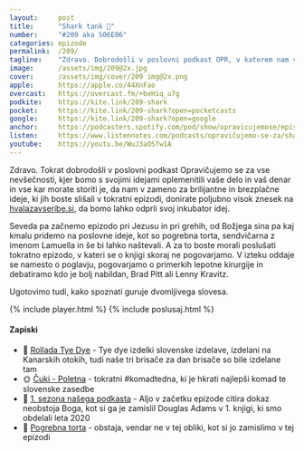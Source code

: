 ```yaml
---
layout: 	post
title:  	"Shark tank 🦈"
number: 	"#209 aka S06E06"
categories:	epizode
permalink:	/209/
tagline: 	"Zdravo. Dobrodošli v poslovni podkast OPR, v katerem nam v zameno za naše brilijantne in brezplačne ideje, donirate poljubno visok znesek na hvalazavseribe.si 🐟"
image:		/assets/img/209@2x.jpg
cover:		/assets/img/cover/209 img@2x.png
apple:		https://apple.co/44XnFao
overcast:	https://overcast.fm/+beHiq_u7g
podkite:	https://kite.link/209-shark
pocket:		https://kite.link/209-shark?open=pocketcasts
google:		https://kite.link/209-shark?open=google
anchor:		https://podcasters.spotify.com/pod/show/opravicujemose/episodes/Shark-tank-e2k4rt7
listen:		https://www.listennotes.com/podcasts/opravičujemo-se-za/shark-tank-gGc7PMnuZDm/embed/
youtube:	https://youtu.be/WuJ3aOSfw1A
---
```


Zdravo. Tokrat dobrodošli v poslovni podkast Opravičujemo se za vse nevšečnosti, kjer bomo s svojimi idejami oplemenitili vaše delo in vaš denar in vse kar morate storiti je, da nam v zameno za brilijantne in brezplačne ideje, ki jih boste slišali v tokratni epizodi, donirate poljubno visok znesek na [hvalazavseribe.si](https://hvalazavseribe.si/), da bomo lahko odprli svoj inkubator idej. 

Seveda pa začnemo epizodo pri Jezusu in pri grehih, od Božjega sina pa kaj kmalu pridemo na poslovne ideje, kot so pogrebna torta, sendvičarna z imenom Lamuella in še bi lahko naštevali. A za to boste morali poslušati tokratno epizodo, v kateri se o knjigi skoraj ne pogovarjamo. V izteku oddaje se namesto o poglavju, pogovarjamo o primerkih lepotne kirurgije in debatiramo kdo je bolj nabildan, Brad Pitt ali Lenny Kravitz. 

Ugotovimo tudi, kako spoznati guruje dvomljivega slovesa. 

{% include player.html %}
{% include poslusaj.html %}

<!--break-->

#### Zapiski

- 🌈 [Rollada Tye Dye](https://www.instagram.com/rollada_tie_dye/) - Tye dye izdelki slovenske izdelave, izdelani na Kanarskih otokih, tudi naše tri brisače za dan brisače so bile izdelane tam 
- 🌞 [Čuki - Poletna](https://www.youtube.com/watch?v=DoWUet2bEQw) - tokratni #komadtedna, ki je hkrati najlepši komad te slovenske zasedbe 
- 📖 [1. sezona našega podkasta](https://opravicujemo.se/sezona/01/) - Aljo v začetku epizode citira dokaz neobstoja Boga, kot si ga je zamislil Douglas Adams v 1. knjigi, ki smo obdelali leta 2020 
- 🎂 [Pogrebna torta](https://fullcirclefunerals.co.uk/blog/funeral-cakes-caring-and-remembering-with-food/) - obstaja, vendar ne v tej obliki, kot si jo zamislimo v tej epizodi 